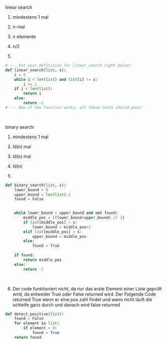 linear search<br>

1. mindestens 1 mal <br>

2. n-mal <br>

3. n elemente <br>

4. n/2 <br>

5. 
````python
# --- Put your definition for linear_search right below:
def linear_search(list, s):
    i = 0
    while i < len(list) and list[i] != s:
        i += 1
    if i < len(list):
        return i
    else:
        return -1
# --- Now if the function works, all these tests should pass:
````
<br>

binary search <br>

1. mindestens 1 mal <br>

2. ld(n) mal <br>

3. ld(n) mal <br>

4. ld(n)<br>

5. 
````python
def binary_search(list, s):
    lower_bound = 0
    upper_bound = len(list)-1
    found = False
    

    while lower_bound < upper_bound and not found:
        middle_pos = ((lower_bound+upper_bound) // 2)
        if list[middle_pos] < s:
            lower_bound = middle_pos+1
        elif list[middle_pos] > s:
            upper_bound = middle_pos
        else:
            found = True
        
    if found:
        return middle_pos
    else:
        return -1
````
<br>

6. Der code funktioniert nicht, da nur das erste Element einer Liste geprüft wird, da entweder True oder False returned wird. 
Der Folgende Code returned True wenn er eine pos zahl findet und wenn nicht läuft die schleife ganz durch und danach wird false returned
````python
def detect_positive(list):
    found = False
    for element in list:
        if element > 0:
            found = True
    return found
````